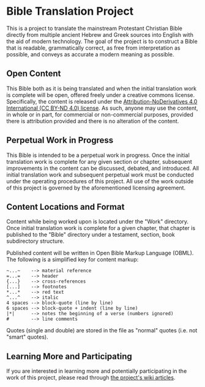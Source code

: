 ﻿# Bible Translation Project ##

This is a project to translate the mainstream Protestant Christian Bible
directly from multiple ancient Hebrew and Greek sources into English with the
aid of modern technology. The goal of the project is to construct a Bible that
is readable, grammatically correct, as free from interpretation as possible, and
conveys as accurate a modern meaning as possible.

## Open Content ##

This Bible both as it is being translated and when the initial translation work
is complete will be open, offered freely under a creative commons license.
Specifically, the content is released under the
[Attribution-NoDerivatives 4.0 International (CC BY-ND 4.0)
license](http://creativecommons.org/licenses/by-nd/4.0/deed.en_US).
As such, anyone may use the content, in whole or in part,
for commercial or non-commercial purposes, provided there is attribution
provided and there is no alteration of the content.

## Perpetual Work in Progress ##

This Bible is intended to be a perpetual work in progress. Once the initial
translation work is complete for any given section or chapter, subsequent
improvements in the content can be discussed, debated, and introduced. All
initial translation work and subsequent perpetual work must be conducted under
the operating procedures of this project. All use of the work outside of this
project is governed by the aforementioned licensing agreement.

## Content Locations and Format ##

Content while being worked upon is located under the "Work" directory. Once
initial translation work is complete for a given chapter, that chapter is
published to the "Bible" directory under a testament, section, book
subdirectory structure.

Published content will be written in Open Bible Markup Language (OBML).
The following is a simplified key for content markup:

    ~...~    --> material reference
    =...=    --> header
    {...}    --> cross-references
    [...]    --> footnotes
    *...*    --> red text
    ^...^    --> italic
    4 spaces --> block-quote (line by line)
    6 spaces --> block-quote + indent (line by line)
    |*|      --> notes the beginning of a verse (numbers ignored)
    #        --> line comments

Quotes (single and double) are stored in the file as "normal" quotes (i.e. not
"smart" quotes).

## Learning More and Participating ##

If you are interested in learning more and potentially participating in the
work of this project, please read through
[the project's wiki articles](https://github.com/gryphonshafer/Bible/wiki).
